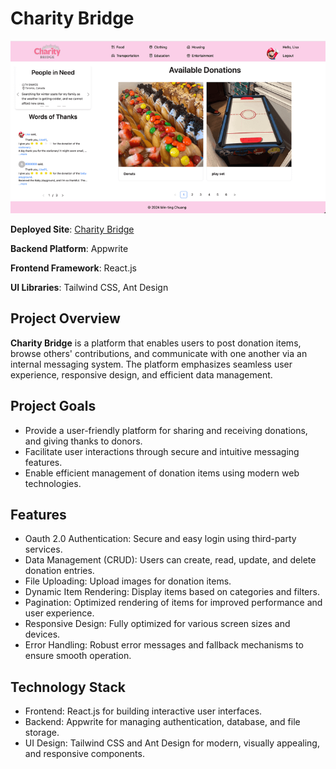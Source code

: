 # Charity Bridge

![Site Preview](public/site-preview.png)

**Deployed Site**: [Charity Bridge](https://main--charitybridge.netlify.app/)

**Backend Platform**: Appwrite

**Frontend Framework**: React.js

**UI Libraries**: Tailwind CSS, Ant Design

## Project Overview

**Charity Bridge** is a platform that enables users to post donation items, browse others' contributions, and communicate with one another via an internal messaging system. The platform emphasizes seamless user experience, responsive design, and efficient data management.

## Project Goals

- Provide a user-friendly platform for sharing and receiving donations, and giving thanks to donors.
- Facilitate user interactions through secure and intuitive messaging features.
- Enable efficient management of donation items using modern web technologies.

## Features

- Oauth 2.0 Authentication: Secure and easy login using third-party services.
- Data Management (CRUD): Users can create, read, update, and delete donation entries.
- File Uploading: Upload images for donation items.
- Dynamic Item Rendering: Display items based on categories and filters.
- Pagination: Optimized rendering of items for improved performance and user experience.
- Responsive Design: Fully optimized for various screen sizes and devices.
- Error Handling: Robust error messages and fallback mechanisms to ensure smooth operation.

## Technology Stack

- Frontend: React.js for building interactive user interfaces.
- Backend: Appwrite for managing authentication, database, and file storage.
- UI Design: Tailwind CSS and Ant Design for modern, visually appealing, and responsive components.
